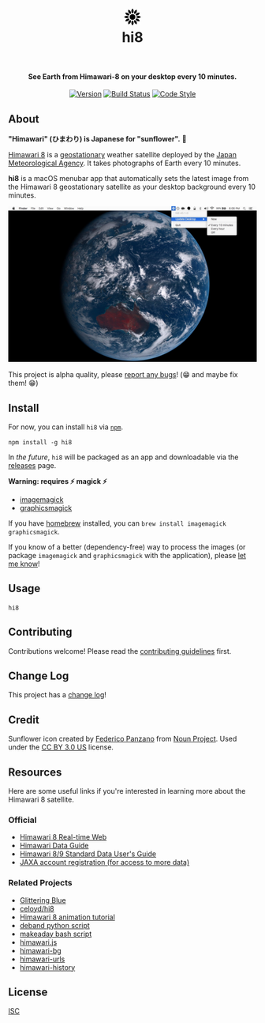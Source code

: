 <h1 align="center">
  <br>
  <img src="assets/Icon-Template@2x.png" alt="hi8" height="34" width="34">
  <br>
  hi8
  <br>
  <br>
</h1>

<h4 align="center">See Earth from Himawari-8 on your desktop every 10 minutes.</h4>

<p align="center">
  <a href="https://www.npmjs.com/package/hi8"><img src="https://img.shields.io/npm/v/hi8.svg?style=flat-square" alt="Version"></a>
  <a href="https://travis-ci.org/ungoldman/hi8"><img src="https://img.shields.io/travis/ungoldman/hi8.svg?style=flat-square" alt="Build Status"></a>
  <a href="http://npm.im/standard"><img src="https://img.shields.io/badge/code%20style-standard-brightgreen.svg?style=flat-square" alt="Code Style"></a>
</p>

## About

**"Himawari" (ひまわり) is Japanese for "sunflower".** :sunflower:

[Himawari 8](http://himawari8.nict.go.jp/) is a [geostationary](https://en.wikipedia.org/wiki/Geostationary_orbit) weather satellite deployed by the [Japan Meteorological Agency](http://www.jma.go.jp/jma/indexe.html). It takes photographs of Earth every 10 minutes.

**hi8** is a macOS menubar app that automatically sets the latest image from the Himawari 8 geostationary satellite as your desktop background every 10 minutes.


![screenshot](screenshot.jpg)

This project is alpha quality, please [report any bugs](../../issues)! (:grin: and maybe fix them! :grin:)

## Install

For now, you can install `hi8` via [`npm`](npmjs.com).

```
npm install -g hi8
```

In *the future*, `hi8` will be packaged as an app and downloadable via the [releases](../../releases) page.

**Warning: requires :zap: magick :zap:**

* [imagemagick](http://www.imagemagick.org/script/index.php)
* [graphicsmagick](http://www.graphicsmagick.org)

If you have [homebrew](http://brew.sh/) installed, you can `brew install imagemagick graphicsmagick`.

If you know of a better (dependency-free) way to process the images (or package `imagemagick` and `graphicsmagick` with the application), please [let me know](../../issues/new)!

## Usage

```
hi8
```

## Contributing

Contributions welcome! Please read the [contributing guidelines](contributing.md) first.

## Change Log

This project has a [change log](changelog.md)!

## Credit

Sunflower icon created by [Federico Panzano](https://thenounproject.com/panzano/) from [Noun Project](https://thenounproject.com/term/sunflower/120542/). Used under the [CC BY 3.0 US](https://creativecommons.org/licenses/by/3.0/us/) license.

## Resources

Here are some useful links if you're interested in learning more about the Himawari 8 satellite.

### Official

- [Himawari 8 Real-time Web](http://himawari8.nict.go.jp)
- [Himawari Data Guide](http://www.eorc.jaxa.jp/ptree/userguide.html)
- [Himawari 8/9 Standard Data User's Guide](http://www.data.jma.go.jp/mscweb/en/himawari89/space_segment/hsd_sample/HS_D_users_guide_en_v12.pdf)
- [JAXA account registration (for access to more data)](http://www.eorc.jaxa.jp/ptree/registration_top.html)

### Related Projects

- [Glittering Blue](http://glittering.blue)
- [celoyd/hi8](https://github.com/celoyd/hi8)
- [Himawari 8 animation tutorial](https://gist.github.com/celoyd/b92d0de6fae1f18791ef)
- [deband python script](https://gist.github.com/celoyd/a4dd9202fe5c7978b114)
- [makeaday bash script](https://gist.github.com/celoyd/c2293929ab3fe97ea597)
- [himawari.js](https://github.com/jakiestfu/himawari.js)
- [himawari-bg](https://github.com/ungoldman/himawari-bg)
- [himawari-urls](https://github.com/ungoldman/himawari-urls)
- [himawari-history](https://github.com/ungoldman/himawari-history)

## License

[ISC](license.md)
